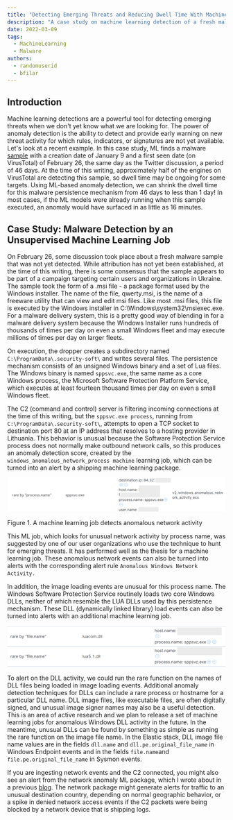 ```yaml
---
title: "Detecting Emerging Threats and Reducing Dwell Time With Machine Learning"
description: "A case study on machine learning detection of a fresh malware sample."
date: 2022-03-09
tags:
  - MachineLearning
  - Malware
authors:
  - randomuserid
  - bfilar
---
```


## Introduction

Machine learning detections are a powerful tool for detecting emerging threats when we don't yet know what we are looking for. The power of anomaly detection is the ability to detect and provide early warning on new threat activity for which rules, indicators, or signatures are not yet available. Let's look at a recent example. In this case study, ML finds a malware [sample](https://www.virustotal.com/gui/file/31d765deae26fb5cb506635754c700c57f9bd0fc643a622dc0911c42bf93d18f/) with a creation date of January 9 and a first seen date (on VirusTotal) of February 26, the same day as the Twitter discussion, a period of 46 days. At the time of this writing, approximately half of the engines on VirusTotal are detecting this sample, so dwell time may be ongoing for some targets. Using ML-based anomaly detection, we can shrink the dwell time for this malware persistence mechanism from 46 days to less than 1 day! In most cases, if the ML models were already running when this sample executed, an anomaly would have surfaced in as little as 16 minutes.

## Case Study: Malware Detection by an Unsupervised Machine Learning Job

On February 26, some discussion took place about a fresh malware sample that was not yet detected. While attribution has not yet been established, at the time of this writing, there is some consensus that the sample appears to be part of a campaign targeting certain users and organizations in Ukraine. The sample took the form of a .msi file - a package format used by the Windows installer. The name of the file, qwerty.msi, is the name of a freeware utility that can view and edit msi files. Like most .msi files, this file is executed by the Windows installer in C:\Windows\system32\msiexec.exe. For a malware delivery system, this is a pretty good way of blending in for a malware delivery system because the Windows Installer runs hundreds of thousands of times per day on even a small Windows fleet and may execute millions of times per day on larger fleets.

On execution, the dropper creates a subdirectory named ```C:\ProgramData\.security-soft\``` and writes several files. The persistence mechanism consists of an unsigned Windows binary and a set of Lua files. The Windows binary is named ```sppsvc.exe```, the same name as a core Windows process, the Microsoft Software Protection Platform Service, which executes at least fourteen thousand times per day on even a small Windows fleet.

The C2 (command and control) server is filtering incoming connections at the time of this writing, but the ```sppsvc.exe process```, running from ```C:\ProgramData\.security-soft\```, attempts to open a TCP socket to destination port 80 at an IP address that resolves to a hosting provider in Lithuania. This behavior is unusual because the Software Protection Service process does not normally make outbound network calls, so this produces an anomaly detection score, created by the ```windows_anomalous_network_process machine``` learning job, which can be turned into an alert by a shipping machine learning package.

![Figure 1: A machine learning job detects anomalous network activity](media/network.png "Anomalous Network Activity")

Figure 1. A machine learning job detects anomalous network activity

This ML job, which looks for unusual network activity by process name, was suggested by one of our user organizations who use the technique to hunt for emerging threats. It has performed well as the thesis for a machine learning job. These anomalous network events can also be turned into alerts with the corresponding alert rule ```Anomalous Windows Network Activity.```

In addition, the image loading events are unusual for this process name. The Windows Software Protection Service routinely loads two core Windows DLLs, neither of which resemble the LUA DLLs used by this persistence mechanism. These DLL (dynamically linked library) load events can also be turned into alerts with an additional machine learning job.

![Figure 2: A machine learning job detects anomalous DLL activity](media/dll.png "Anomalous DLL Activity")

To alert on the DLL activity, we could run the rare function on the names of DLL files being loaded in image loading events. Additional anomaly detection techniques for DLLs can include a rare process or hostname for a particular DLL name. DLL image files, like executable files, are often digitally signed, and unusual image signer names may also be a useful detection. This is an area of active research and we plan to release a set of machine learning jobs for anomalous Windows DLL activity in the future. In the meantime, unusual DLLs can be found by something as simple as running the rare function on the image file name. In the Elastic stack, DLL image file name values are in the fields ```dll.name``` and ```dll.pe.original_file_name``` in Windows Endpoint events and in the fields ```file.name```and ```file.pe.original_file_name``` in Sysmon events.

If you are ingesting network events and the C2 connected, you might also see an alert from the network anomaly ML package, which I wrote about in a previous [blog](https://www.elastic.co/blog/detecting-unusual-network-activity-with-elastic-security-and-machine-learning). The network package might generate alerts for traffic to an unusual destination country, depending on normal geographic behavior, or a spike in denied network access events if the C2 packets were being blocked by a network device that is shipping logs.